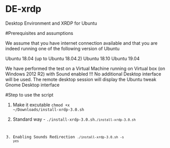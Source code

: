 # DE-xrdp
Desktop Environment and XRDP for Ubuntu

#Prerequisites and assumptions

We assume that you have internet connection available and that you are indeed running one of the following version of Ubuntu 

Ubuntu 18.04 (up to Ubuntu 18.04.2)
Ubuntu 18.10
Ubuntu 19.04 

We have performed the test on a Virtual Machine running on Virtual box (on Windows 2012 R2) with Sound enabled !!!
No additional Desktop interface will be used. The remote desktop session will display the Ubuntu tweak Gnome Desktop interface

#Step to use the script

1. Make it excutable
<code>chmod +x  ~/Downloads/install-xrdp-3.0.sh</code>

2. Standard way - 
<code>./install-xrdp-3.0.sh<code>./install-xrdp-3.0.sh</code>
  
3. Enabling Sounds Redirection
<code>./install-xrdp-3.0.sh -s yes</code>
